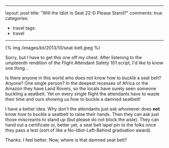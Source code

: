 
---
layout: post
title: "Will the Idiot in Seat 22-D Please Stand?"
comments: true
categories:
- travel
tags:
- travel
---

{% img /images/bli/2013/10/seat-belt.jpeg %}

Sorry, but I have to get this one off my chest. After listening to the umpteenth rendition of the Flight Attendant Safety 101 script, I'd like to know one thing…

<!--more-->

Is there anyone in this world who does not know how to buckle a seat belt? Anyone? One single person? In the deepest recesses of
Africa or the Amazon they have Land Rovers, so the locals have surely seen someone buckling a seatbelt. Yet on every single flight the attendants have to waste their time and ours showing us how to buckle a damned seatbelt! 

I have a better idea. Why don't the attendants just ask whomever does **not** know how to buckle a seatbelt to raise their hands. Then they can ask just those miscreants to stand up (but please do not block the aisle). They can hand out a certificate or, better yet, a seat belt lapel pin to the folks once they pass a test (sort of like a No-Idiot-Left-Behind graduation award). 

Thanks. I feel better. Now, where is that damned seat belt? 


